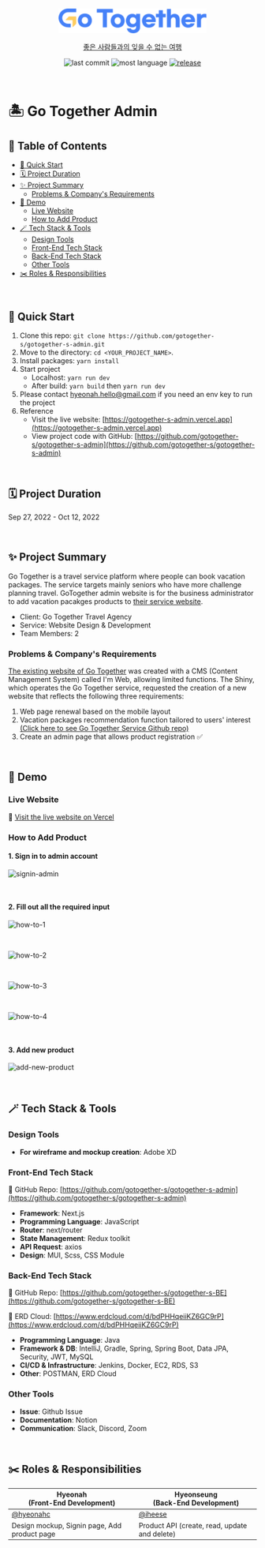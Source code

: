 <br/>

<div align="center"><a href="https://gotogether-s.vercel.app/" target="_blank"><img src="./public/main_logo.svg" width="300px"><p align="center">좋은 사람들과의 잊을 수 없는
여행</p></a></div>

<div align="center">

![last commit](https://img.shields.io/github/last-commit/gotogether-s/gotogether-s?color=green)
![most language](https://img.shields.io/github/languages/top/gotogether-s/gotogether-s)
[![release](https://img.shields.io/badge/release-v0.0.0-yellow)](https://github.com/gotogether-s/gotogether-s/tree/main)

</div>

<br/>

# 🏝 Go Together Admin

## 📑 Table of Contents

- [🚀 Quick Start](#-quick-start)
- [🗓 Project Duration](#-project-duration)
- [✨ Project Summary](#-project-summary)
  - [Problems & Company's Requirements](#problems--companys-requirements)
- [👀 Demo](#demo)
  - [Live Website](#live-website)
  - [How to Add Product](#how-to-add-product)
- [🪄 Tech Stack & Tools](#-tech-stack--tools)
  - [Design Tools](#design-tools)
  - [Front-End Tech Stack](#front-end-tech-stack)
  - [Back-End Tech Stack](#back-end-tech-stack)
  - [Other Tools](#other-tools)
- [✂️ Roles & Responsibilities](#%EF%B8%8F-roles--responsibilities)

<br />

## 🚀 Quick Start

1. Clone this repo: `git clone https://github.com/gotogether-s/gotogether-s-admin.git`
2. Move to the directory: `cd <YOUR_PROJECT_NAME>`.
3. Install packages: `yarn install`
4. Start project
   - Localhost: `yarn run dev`
   - After build: `yarn build` then `yarn run dev`
5. Please contact [hyeonah.hello@gmail.com](hyeonah.hello@gmail.com) if you need an env key to run the project
6. Reference
   - Visit the live website: [https://gotogether-s-admin.vercel.app](https://gotogether-s-admin.vercel.app)
   - View project code with GitHub: [https://github.com/gotogether-s/gotogether-s-admin](https://github.com/gotogether-s/gotogether-s-admin)

<br />

## 🗓 Project Duration

Sep 27, 2022 - Oct 12, 2022

<br />

## ✨ Project Summary

Go Together is a travel service platform where people can book vacation packages. The service targets mainly seniors who have more challenge planning travel. GoTogether admin website is for the business administrator to add vacation pacakges products to [their service website](https://www.gotogether-s.com/).

- Client: Go Together Travel Agency
- Service: Website Design & Development
- Team Members: 2

### Problems & Company's Requirements

[The existing website of Go Together](https://www.gotogether-s.com/) was created with a CMS (Content Management System) called I'm Web, allowing limited functions. The Shiny, which operates the Go Together service, requested the creation of a new website that reflects the following three requirements:

1. Web page renewal based on the mobile layout
2. Vacation packages recommendation function tailored to users' interest
   [(Click here to see Go Together Service Github repo)](https://github.com/gotogether-s/)
3. Create an admin page that allows product registration ✅

<br />

## 👀 Demo

### Live Website

🔗 [Visit the live website on Vercel](https://github.com/gotogether-s/gotogether-s-admin)

### How to Add Product

#### 1. Sign in to admin account

![signin-admin](https://user-images.githubusercontent.com/83247825/217125214-72ee961d-df61-4e22-a96c-98f280226837.png)

<br />

#### 2. Fill out all the required input

![how-to-1](https://user-images.githubusercontent.com/83247825/217123997-ddbdb69b-59e7-47d8-9917-9896f1e1ed3c.png)

<br />

![how-to-2](https://user-images.githubusercontent.com/83247825/217124000-b3ca45d9-7757-4efa-b535-0696fae47661.png)

<br />

![how-to-3](https://user-images.githubusercontent.com/83247825/217124001-cae64874-a8a7-45c7-9c88-3e6a807fe700.png)

<br />

![how-to-4](https://user-images.githubusercontent.com/83247825/217124002-1065c6a1-80f6-48b1-a9e5-f9bd46b2ee01.png)

<br />

#### 3. Add new product

![add-new-product](https://user-images.githubusercontent.com/83247825/217124641-3af4dc4f-ce3e-4af4-8f5a-8bb460e6ae6d.png)

<br />

## 🪄 Tech Stack & Tools

### Design Tools

- **For wireframe and mockup creation**: Adobe XD

### Front-End Tech Stack

🔗 GitHub Repo: [https://github.com/gotogether-s/gotogether-s-admin](https://github.com/gotogether-s/gotogether-s-admin)

- **Framework**: Next.js
- **Programming Language**: JavaScript
- **Router**: next/router
- **State Management**: Redux toolkit
- **API Request**: axios
- **Design**: MUI, Scss, CSS Module

### Back-End Tech Stack

🔗 GitHub Repo: [https://github.com/gotogether-s/gotogether-s-BE](https://github.com/gotogether-s/gotogether-s-BE)

🔗 ERD Cloud: [https://www.erdcloud.com/d/bdPHHqeiiKZ6GC9rP](https://www.erdcloud.com/d/bdPHHqeiiKZ6GC9rP)

- **Programming Language**: Java
- **Framework & DB**: IntelliJ, Gradle, Spring, Spring Boot, Data JPA, Security, JWT, MySQL
- **CI/CD & Infrastructure**: Jenkins, Docker, EC2, RDS, S3
- **Other**: POSTMAN, ERD Cloud

### Other Tools

- **Issue**: Github Issue
- **Documentation**: Notion
- **Communication**: Slack, Discord, Zoom

<br />

## ✂️ Roles & Responsibilities

| Hyeonah<br>(Front-End Development)           | Hyeonseung<br>(Back-End Development)          |
| -------------------------------------------- | --------------------------------------------- |
| [@hyeonahc](https://github.com/hyeonahc)     | [@iheese](https://github.com/iheese)          |
| Design mockup, Signin page, Add product page | Product API (create, read, update and delete) |
